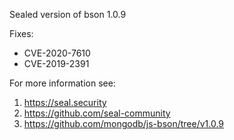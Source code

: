 Sealed version of bson 1.0.9

Fixes:
- CVE-2020-7610
- CVE-2019-2391

For more information see:
  1. https://seal.security
  2. https://github.com/seal-community
  3. https://github.com/mongodb/js-bson/tree/v1.0.9
